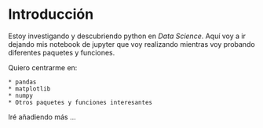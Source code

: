 # Introducción

Estoy investigando y descubriendo python en _Data Science_. Aquí voy a ir dejando mis notebook de jupyter que voy realizando mientras voy probando diferentes paquetes y funciones.

Quiero centrarme en:

    * pandas
    * matplotlib
    * numpy
    * Otros paquetes y funciones interesantes

Iré añadiendo más ...
    
